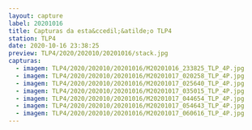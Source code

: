 ```yaml
---
layout: capture
label: 20201016
title: Capturas da esta&ccedil;&atilde;o TLP4
station: TLP4
date: 2020-10-16 23:38:25
preview: TLP4/2020/202010/20201016/stack.jpg
capturas:
  - imagem: TLP4/2020/202010/20201016/M20201016_233825_TLP_4P.jpg
  - imagem: TLP4/2020/202010/20201016/M20201017_020258_TLP_4P.jpg
  - imagem: TLP4/2020/202010/20201016/M20201017_025640_TLP_4P.jpg
  - imagem: TLP4/2020/202010/20201016/M20201017_035015_TLP_4P.jpg
  - imagem: TLP4/2020/202010/20201016/M20201017_044654_TLP_4P.jpg
  - imagem: TLP4/2020/202010/20201016/M20201017_054643_TLP_4P.jpg
  - imagem: TLP4/2020/202010/20201016/M20201017_060616_TLP_4P.jpg
---
```

